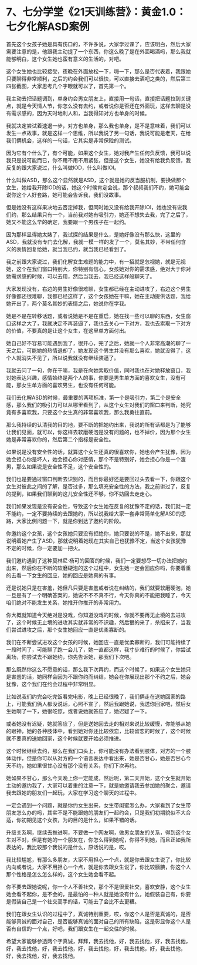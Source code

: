 # 7、七分学堂《21天训练营》：黄金1.0：七夕化解ASD案例

首先这个女孩子她是具有伤口的，不许多说，大家学过课了，应该明白，然后大家需要注意的是，他跟我主动提了一个东西，你这么晚了是在外面喝酒吗，那么我就能够明白，这个女生她也蛮有意义的生活的，对吧。

这个女生她也比较接受，夜晚在外面放松一下，嗨一下，那么是否代表着，我跟她只要聊得非常顺利，之后的约会我们可以很快，可以直接去酒吧之类的，然后第三四张截图，大家思考几个字眼就可以了，首先第一个。

我主动去把话题调到，单身约会男女朋友上，直接用一句话，直接把话题拉到关键点，就是今天情人节，你怎么没有去约，或者说你是否还在外面玩，这样去聊是没有需求感的，因为天时地利人和，当我得知对方也单身的时候。

我就决定尝试着速退一步，对方也单身，那么我也单身，是不是意味着，我们可以发生一点故事，就是这样一个思维，所以我说了另一句话，我说可能是老天，在给我们俩机会，这样的一句话，它其实是非常保险的测试。

因为它有个什么了，有个可能，如果这个女生，她对我产生任何负反馈，我可以说我只是说可能而已，你不用不用不用紧张，但是这个女生，她没有给我负反馈，我反复的跟大家说过，什么叫做IOD，什么叫做IOI。

什么叫做ASD，那么这个显然就是ASD，这个就是她的反当服机制，要换做那个女生，她给我开除IOD的话，她这个时候肯定会说，那个叔叔我们不约，她可能会说你这个人好套路，她可能会告诉我，我们没故事。

但是她没有这样果决地去否定掉我，但同时她又没有给我开除IOI，她也没有说我们约，那么结果只有一个，当前我对她有吸引力，她还不想失去我，完了之后了，她又不能这么早的确定，我要跟一个男孩子在一起约。

因为那样显得她太婊了，我试探的结果是什么，是她好像没有那么快，这里的ASD，我就没有专门去化解，我就一模一样的发了一个，莫名其妙，不带任何含义的表情回复给她，就当我已约，就当我已经看到了。

我之前跟大家说过，我们化解女生难题的能力中，有一招就是忽视她，就是无视她，这个在我们窗口特别大，你特别有信心，女孩她对你的需求感，绝对大于你对她需求感的时候，可以去用，然后当我去，我已经这样般聊天了。

大家发现没有，右边的男生好像很难聊，女生都已经在主动进攻了，右边这个男生好像都还很难聊，我都已经这样了，这个女孩她在干嘛，她在主动提供话题，我给她开出了，两个莫名其妙的表情之后，她说你在学我。

她是不是在转移话题，或者说她是不是在重启，她在找一些可以聊的东西，女生窗口这样之大了，我就决定不再装逼了，我也去关心一下对方，我也去索取一下对方的价值，不要真的是让这个女生，在这里单方面付出。

她自己好不容易可能遇到我了，很开心，完了之后，她就一个人非常高潮的聊了一天之后，可能她的热情退却了，她发现这个男生并没有那么喜欢，她就没得了，这个人就消失不见了，所以说我就没有继续装逼了。

我就去问了一句，你在干嘛，我是在向她索取价值，同时我也在对她释放窗口，我对她表达兴趣，感情始终是两个人的事，你要是男生单方面的喜欢女生，没有可能，那女生单方面的喜欢男生，也没有任何可能。

我们去化解ASD的时候，最重要的两项标准，第一个是吸引力，第二个是安全感，那么我们的吸引力可以从哪里看到了，从这个女生对我们的窗口来判断，她究竟有多喜欢我，只要这个女生真的非常喜欢我，那么我勇往直前。

那么我持续的认清我的目的地，要不断的把她约出来，我说的所有话都是为了能够让我们见面，就可以，你这样去软磨硬泡是没有问题的，也不掉价，因为那个女生她是非常喜欢你的，然后第二个指标是安全性。

如果说是没有安全性的话，就算这个女生还真的很喜欢你，她也会产生犹豫，因为她会担心你是坏人，她会担心你对感情，那个不是特别好，她会担心你是一个渣男，那么如果说是安全性不足，这个安全性的。

我们也是要通过窗口判断去识别的，而且你最好还是要回过头去看一下，你跟这个女生对彼此之间的了解，是否过多，那么填充安全性的方法，我之前讲过了，反复的提到，如果我们聊到的这儿安全性还不够，你不妨回去走走心。

我们如果发现是没有安全性，导致这个女生她在反复的犹豫不定的话，我们就一定不能约，一定不要持续的去跟她约，所以说我给大家一套非常简单化解ASD的思路，大家比例问题一下，就是你到达了邀约的阶段。

你邀约这个女孩，这个女孩她只要没有拒绝你，她只要说的不是，她不出来，那就说明着她产生了ASD，那就说明着她现在其实自己也犹豫不定，当这个女孩犹豫不定的时候，你一定要加一把火。

我们邀约遇到了这种莫林尼·杨可的回答的时候，我们一定要想尽一切办法把她约出来，然后你在不断的软磨硬泡的这个过程中，女生她一定会回应你吗，你要着重的去看一下女生的回应，她的回应是她真的有事。

还是说她只是在害羞，她但凡只要是害羞或者说在纠结的，我们就要软磨硬泡，她一旦是有了一个明确答案的，她说不不不真不行，今天你真的不能把我睡了，今天咱们绝对不能发生关系，她推开你推开的非常用力。

你大概就知道今天绝对是没戏，你知道没戏的时候，你就不要再无止境的去进攻了，这个时候无止境的进攻其实就非常的不识趣，然后狠的来了，杀招来了，当我们尝试进攻之后，那个女生她回应一直是优柔寡断的。

我们在不断尝试进攻这个女孩的时候，她回应一直是优柔寡断的，我们可能持续了一段时间了，可能聊了跑一会儿了，她一直都这样，我寸步难行的时候了，你尝试离场，你尝试去不跟她约，你先告诉她，那我们下次吧。

那么既然你这么不愿意的话，那么我下次再约，而这个时候了，如果这个女生她只是害羞的话，她同样会因为不跟你约而纠结，她会在你展现出那个不约之后，她会犹豫，这个我们在约会过程中非常明显。

比如说我们约完会吃完饭看完电影，晚上已经很晚了，我们俩走在送她回家的路上，可能我们俩人都没说话，心照不宣了，然后我跟她说，我送你回家吧，然后女生她啊了一下，她很吃惊，或者说她就答应了，她迟疑了一下。

或者她没有迟疑，她就答应了，但是送她回去走的相对来说比较缓慢，你能够从她的眼神，她的各种肢体中，看到她对你还比较依恋，比较留恋的时候了，这个时候就不要真的送她回家，这个时候就要开始必须推进。

这个时候继续去约，那么在我们口头上，你可能没有办法看到肢体，对方的一个肢体动作，但是你可以从对方的一个语言表达中看出来，她是否甘心，她是否甘心今天不约，她如果很甘心没有那个没有关系，你们下次再约。

她如果不甘心，那么今天晚上你一定能成，然后呢，第二天开始，这个女生就开始主动的邀约我了，大家可以着重的注意一下，就是她邀请我去参加她的聚会，邀请我去跟她的朋友们一起玩，大家在学习这个聊天的过程中。

一定会遇到一个问题，就是你约女生出来，女生带闺蜜怎么办，大家看到了女生带朋友怎么办的吗，其实不是不能跟她的朋友们一起约会，只是我们初期貌似不大合适，你初期见这个女孩，为的目的是什么，如果不错的话。

升级关系啊，继续去推进啊，不要做一个网友啊，做男女朋友的关系，得到这个女生对不对，但是有她的一个朋友在，你怎么得到她呢，你得不到她，而且正如我所表达的，我比较那个我说的是什么，原话说的是，哎。

我比较尴尬，有那么多朋友，大家不用担心一个点，就是你去跟女生说了，你比较内向或者说，大家不用担心一个点，就是你去跟女生说了，你比较腼腆，你这个人那个性格是怎么怎么样的，这个女生她会看不起。

你不要去跟她说呢，你一个人不善社交，那个不是很爱社交，喜欢安静，这个女生她会看不起你，是不会的，是最怕的一种人就是她没有什么，她假装自己有，你要是假装自己是一个社交高手的话，可能去了会比不去更糟。

我们在跟女生认识的过程中了，真诚特别重要，哎，你这个人是否是真诚的，是否能够真诚的面对自己，是否能够真诚的面对自己的所有缺陷，这是彰显你这个人是否有自信的一个点，好吧，我们跟女生在一起交往的时候。

希望大家能够参透两个字真诚，拜拜，我去找他，好，我去找他，好，我去找他，好，我去找他，好，我去找他，好，我去找他，好，我去找他，好，我去找他，好，我去找他，好，我去找他。

